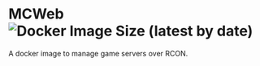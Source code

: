 # MCWeb ![Docker Image Size (latest by date)](https://img.shields.io/docker/image-size/sconaway/mcweb)

A docker image to manage game servers over RCON.
